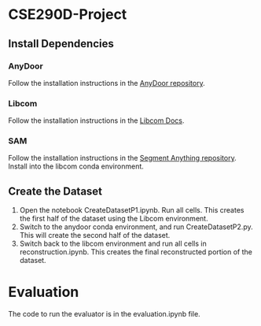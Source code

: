 # CSE290D-Project

## Install Dependencies

### AnyDoor
Follow the installation instructions in the [AnyDoor repository](https://github.com/ali-vilab/AnyDoor).

### Libcom
Follow the installation instructions in the [Libcom Docs](https://libcom.readthedocs.io/en/latest/get_started.html).

### SAM
Follow the installation instructions in the [Segment Anything repository](https://github.com/facebookresearch/segment-anything). Install into the libcom conda environment.

## Create the Dataset

1. Open the notebook CreateDatasetP1.ipynb. Run all cells. This creates the first half of the dataset using the Libcom environment.
2. Switch to the anydoor conda environment, and run CreateDatasetP2.py. This will create the second half of the dataset.
3. Switch back to the libcom environment and run all cells in reconstruction.ipynb. This creates the final reconstructed portion of the dataset.


# Evaluation
The code to run the evaluator is in the evaluation.ipynb file.
